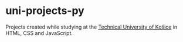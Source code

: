 # uni-projects-py
Projects created while studying at the [Technical University of Košice](https://tuke.sk/en) in HTML, CSS and JavaScript.
